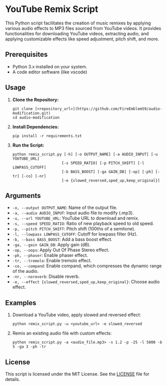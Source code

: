 # YouTube Remix Script

This Python script facilitates the creation of music remixes by applying various audio effects to MP3 files sourced from YouTube videos. It provides functionalities for downloading YouTube videos, extracting audio, and applying customizable effects like speed adjustment, pitch shift, and more.

## Prerequisites

- Python 3.x installed on your system.
- A code editor software (like vscode)

## Usage

1. **Clone the Repository:**
   ```
   git clone [<repository_url>](https://github.com/FireEmblem59/audio-modification.git)
   cd audio-modification
   ```

2. **Install Dependencies:**
   ```
   pip install -r requirements.txt
   ```

3. **Run the Script:**
   ```
   python remix_script.py [-h] [-o OUTPUT_NAME] [-a AUDIO_INPUT] [-u YOUTUBE_URL]
                         [-s SPEED_RATIO] [-p PITCH_SHIFT] [-l LOWPASS_CUTOFF]
                         [-b BASS_BOOST] [-ga GAIN_DB] [-op] [-ph] [-tr] [-co] [-nr]
                         [-e {slowed_reversed,sped_up,keep_original}]
   ```

## Arguments

- `-o, --output OUTPUT_NAME`: Name of the output file.
- `-a, --audio AUDIO_INPUT`: Input audio file to modify (.mp3).
- `-u, --url YOUTUBE_URL`: YouTube URL to download and remix.
- `-s, --speed SPEED_RATIO`: Ratio of new playback speed to old speed.
- `-p, --pitch PITCH_SHIFT`: Pitch shift (100ths of a semitone).
- `-l, --lowpass LOWPASS_CUTOFF`: Cutoff for lowpass filter (Hz).
- `-b, --bass BASS_BOOST`: Add a bass boost effect.
- `-ga, --gain GAIN_DB`: Apply gain (dB).
- `-op, --oops`: Apply Out Of Phase Stereo effect.
- `-ph, --phaser`: Enable phaser effect.
- `-tr, --tremolo`: Enable tremolo effect.
- `-co, --compand`: Enable compand, which compresses the dynamic range of the audio.
- `-nr, --noreverb`: Disable reverb.
- `-e, --effect {slowed_reversed,sped_up,keep_original}`: Choose audio effect.

## Examples

1. Download a YouTube video, apply slowed and reversed effect:
   ```
   python remix_script.py -u <youtube_url> -e slowed_reversed
   ```

2. Remix an existing audio file with custom effects:
   ```
   python remix_script.py -a <audio_file.mp3> -s 1.2 -p -25 -l 5000 -b 5 -ga 3 -ph -tr
   ```

## License

This script is licensed under the MIT License. See the [LICENSE](LICENSE) file for details.
